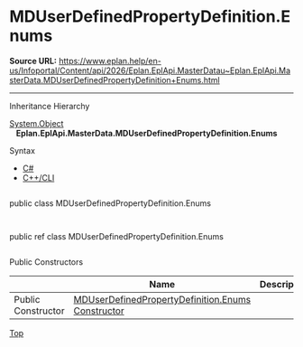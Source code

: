 # MDUserDefinedPropertyDefinition.Enums

**Source URL:** https://www.eplan.help/en-us/Infoportal/Content/api/2026/Eplan.EplApi.MasterDatau~Eplan.EplApi.MasterData.MDUserDefinedPropertyDefinition+Enums.html

---

Inheritance Hierarchy

[System.Object](#)  
   **Eplan.EplApi.MasterData.MDUserDefinedPropertyDefinition.Enums**

Syntax

- [C#](#i-syntax-CS)
- [C++/CLI](#i-syntax-CPP2005)

```
```
public class MDUserDefinedPropertyDefinition.Enums
```
```

```
```
public ref class MDUserDefinedPropertyDefinition.Enums
```
```



Public Constructors

|  | Name | Description |
| --- | --- | --- |
| Public Constructor | [MDUserDefinedPropertyDefinition.Enums Constructor](Eplan.EplApi.MasterDatau~Eplan.EplApi.MasterData.MDUserDefinedPropertyDefinition+Enums~_ctor.html) |  |

[Top](#top)
